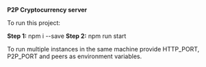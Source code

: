 **P2P Cryptocurrency server**

To run this project:

**Step 1:**
npm i --save
**Step 2:**
npm run start

To run multiple instances in the same machine provide HTTP_PORT, P2P_PORT and peers as environment variables. 
